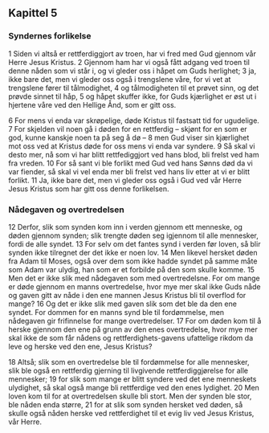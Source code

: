 ## Kapittel 5

### Syndernes forlikelse

1 Siden vi altså er rettferdiggjort av troen, har vi fred med Gud gjennom vår Herre Jesus Kristus.
2 Gjennom ham har vi også fått adgang ved troen til denne nåden som vi står i, og vi gleder oss i håpet om Guds herlighet;
3 ja, ikke bare det, men vi gleder oss også i trengslene våre, for vi vet at trengslene fører til tålmodighet,
4 og tålmodigheten til et prøvet sinn, og det prøvde sinnet til håp,
5 og håpet skuffer ikke, for Guds kjærlighet er øst ut i hjertene våre ved den Hellige Ånd, som er gitt oss.

6 For mens vi enda var skrøpelige, døde Kristus til fastsatt tid for ugudelige.
7 For skjelden vil noen gå i døden for en rettferdig – skjønt for en som er god, kunne kanskje noen ta på seg å dø – 
8 men Gud viser sin kjærlighet mot oss ved at Kristus døde for oss mens vi enda var syndere.
9 Så skal vi desto mer, nå som vi har blitt rettfediggjort ved hans blod, bli frelst ved ham fra vreden.
10 For så sant vi ble forlikt med Gud ved hans Sønns død da vi var fiender, så skal vi vel enda mer bli frelst ved hans liv etter at vi er blitt forlikt.
11 Ja, ikke bare det, men vi gleder oss også i Gud ved vår Herre Jesus Kristus som har gitt oss denne forlikelsen.

### Nådegaven og overtredelsen

12 Derfor, slik som synden kom inn i verden gjennom ett menneske, og døden gjennom synden; slik trengte døden seg igjennom til alle mennesker, fordi de alle syndet.
13 For selv om det fantes synd i verden før loven, så blir synden ikke tilregnet der det ikke er noen lov.
14 Men likevel hersket døden fra Adam til Moses, også over dem som ikke hadde syndet på samme måte som Adam var ulydig, han som er et forbilde på den som skulle komme.
15 Men det er ikke slik med nådegaven som med overtredelsne. For om mange er døde gjennom en manns overtredelse, hvor mye mer skal ikke Guds nåde og gaven gitt av nåde i den ene mannen Jesus Kristus bli til overflod for mange?
16 Og det er ikke slik med gaven slik som det ble da den ene syndet. For dommen for en manns synd ble til fordømmelse, men nådegaven gir frifinnelse for mange overtredelser.
17 For om døden kom til å herske gjennom den ene på grunn av den enes overtredelse, hvor mye mer skal ikke de som får nådens og rettferdighets-gavens ufattelige rikdom da leve og herske ved den ene, Jesus Kristus?

18 Altså; slik som en overtredelse ble til fordømmelse for alle mennesker, slik ble også en rettferdig gjerning til livgivende rettferdiggjørelse for alle mennesker;
19 for slik som mange er blitt syndere ved det ene menneskets ulydighet, så skal også mange bli rettferdige ved den enes lydighet.
20 Men loven kom til for at overtredelsen skulle bli stort. Men der synden ble stor, ble nåden enda større,
21 for at slik som synden hersket ved døden, så skulle også nåden herske ved rettferdighet til et evig liv ved Jesus Kristus, vår Herre.

